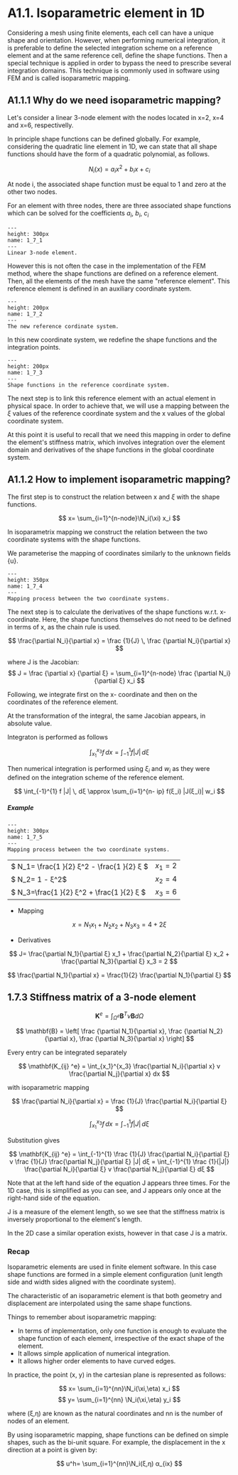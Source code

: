 # A1.1. Isoparametric element in 1D

Considering a mesh using finite elements, each cell can have a unique shape and orientation. However, when performing numerical integration, it is preferable to define the selected integration scheme on a reference element and at the same reference cell, define the shape functions.
Then a special technique is applied in order to bypass the need to prescribe several integration domains. This technique is commonly used in software using FEM and is called isoparametric mapping.

## A1.1.1 Why do we need isoparametric mapping?

Let's consider a linear 3-node element with the nodes located in x=2, x=4 and x=6, respectivelly.

In principle shape functions can be defined globally. For example, considering the quadratic line element in 1D, we can state that all shape functions should have the form of a quadratic polynomial, as follows.

$$ N_i(x)= a_ix^2 + b_ix + c_i $$

At node i, the associated shape function must be equal to 1 and zero at the other two nodes.

For an element with three nodes, there are three associated shape functions which can be solved for the coefficients $a_i$, $b_i$, $c_i$

```{figure} .././images/Chapter1/1_7_1.png
---
height: 300px
name: 1_7_1
---
Linear 3-node element.
```


However this is not often the case in the implementation of the FEM method, where the shape functions are defined on a reference element. Then, all the elements of the mesh have the same "reference element". This reference element is defined in an auxiliary coordinate system.

```{figure} .././images/Chapter1/1_7_2.png
---
height: 200px
name: 1_7_2
---
The new reference cordinate system.
```

In this new coordinate system, we redefine the shape functions and the integration points.

```{figure} .././images/Chapter1/1_7_3.png
---
height: 200px
name: 1_7_3
---
Shape functions in the reference coordinate system.
```

The next step is to link this reference element with an actual element in physical space. In order to achieve that, we will use a mapping between the $ξ$ values of the reference coordinate system and the x values of the global coordinate system.

At this point it is useful to recall that we need this mapping in order to define the element's stiffness matrix, which involves integration over the element domain and derivatives of the shape functions in the global coordinate system.

## A1.1.2 How to implement isoparametric mapping?

The first step is to construct the relation between x and $ξ$ with the shape functions.

$$ x= \sum_{i=1}^{n-node}\N_i(\xi) x_i $$

In isoparametrix mapping we construct the relation between the two coordinate systems with the shape functions.

We parameterise the mapping of coordinates similarly to the unknown fields {u}.

```{figure} .././images/Chapter1/1_7_4.png
---
height: 350px
name: 1_7_4
---
Mapping process between the two coordinate systems.
```

The next step is to calculate the derivatives of the shape functions w.r.t. x- coordinate. Here, the shape functions themselves do not need to be defined in terms of x, as the chain rule is used.

$$ \frac{\partial N_i}{\partial x} = \frac {1}{J} \, \frac {\partial N_i}{\partial x} $$


where  J is the Jacobian:
$$ J = \frac {\partial x} {\partial ξ}  = \sum_{i=1}^{n-node}  \frac {\partial N_i} {\partial ξ}  x_i $$

Following, we integrate first on the x- coordinate and then on the coordinates of the reference element.

At the transformation of the integral, the same Jacobian appears, in absolute value.

Integraton is performed as follows

$$ \int_{x_1}^{x_3} f \, dx = \int_{-1}^{1} f |J| \, dξ$$

Then numerical integration is performed using $ξ_i$ and $w_i$ as they were defined on the integration scheme of the reference element.

$$ \int_{-1}^{1} f |J| \, dξ \approx \sum_{i=1}^{n- ip} f(ξ_i)  |J(ξ_i)| w_i $$



##### Example 

```{figure} .././images/Chapter1/1_7_5.png
---
height: 300px
name: 1_7_5
---
Mapping process between the two coordinate systems.
```


| | | 
| --- | --- |
|$  N_1= \frac{1 }{2} ξ^2 - \frac{1 }{2} ξ  $| $x_1=2$|
|$  N_2= 1 - ξ^2$ | $x_2=4$|
|$  N_3=\frac{1 }{2} ξ^2 + \frac{1 }{2} ξ $ | $x_3=6$|

- Mapping 
  
$$ x= N_1 x_1 + N_2 x_2 +N_3 x_3 = 4+2ξ $$

- Derivatives
  
$$  J= \frac{\partial N_1}{\partial ξ}   x_1 +  \frac{\partial N_2}{\partial ξ}   x_2    + \frac{\partial N_3}{\partial ξ}   x_3  = 2    $$


$$  \frac{\partial N_1}{\partial x} = \frac{1}{2} \frac{\partial N_1}{\partial ξ} $$

## 1.7.3 Stiffness matrix of a 3-node element

$$ \mathbf{K}^e = \int_{Ω^e} \mathbf{B}^T ν \mathbf{B} dΩ   $$

$$ \mathbf{B} = \left[  \frac {\partial N_1}{\partial x}, \frac {\partial N_2}{\partial x}, \frac {\partial N_3}{\partial x} \right] $$ 

Every entry can be integrated separately 

$$ \mathbf{K_{ij} ^e} = \int_{x_1}^{x_3} \frac{\partial N_i}{\partial x} ν  \frac{\partial N_j}{\partial x} dx $$

with isoparametric mapping 

$$ \frac{\partial N_i}{\partial x} = \frac {1}{J} \frac{\partial N_i}{\partial ξ} $$

$$ \int_{x_1}^{x_3} f \, dx = \int_{-1}^{1} f |J| \, dξ$$

Substitution gives 


$$ \mathbf{K_{ij} ^e} = \int_{-1}^{1} \frac {1}{J} \frac{\partial N_i}{\partial ξ} ν \frac {1}{J} \frac{\partial N_j}{\partial ξ} |J| dξ =  \int_{-1}^{1} \frac {1}{|J|} \frac{\partial N_i}{\partial ξ} ν  \frac{\partial N_j}{\partial ξ} dξ $$


Note that at the left hand side of the equation J appears three times. For the 1D case, this is simplified as you can see, and J appears only once at the right-hand side of the equation. 

J is a measure of the element length, so we see that the stiffness matrix is inversely proportional to the element's length.

In the 2D case a similar operation exists, however in that case J is a matrix.

### Recap

Isoparametric elements are used in finite element software. In this case shape functions are formed in a simple element configuration (unit length side and width sides aligned with the coordinate system). 

The characteristic of an isoparametric element is that both geometry and displacement are interpolated using the same shape functions.

Things to remember about isoparametric mapping:

- In terms of implementation, only one function is enough to evaluate the shape function of each element, irrespective of the exact shape of the element. 
- It allows simple application of numerical integration.
- It allows higher order elements to have curved edges.

In practice, the point (x, y) in the cartesian plane is represented as follows:

$$ x= \sum_{i=1}^{nn}\N_i(\xi,\eta) x_i $$
$$ y= \sum_{i=1}^{nn} \N_i(\xi,\eta) y_i $$

where (ξ,η) are known as the natural coordinates and nn is the number of nodes of an element.

By using isoparametric mapping, shape functions can be defined on simple shapes, such as the bi-unit square. For example, the displacement  in the x direction at a point is given by:

$$ u^h= \sum_{i=1}^{nn}\N_i(ξ,η) α_{ix} $$



